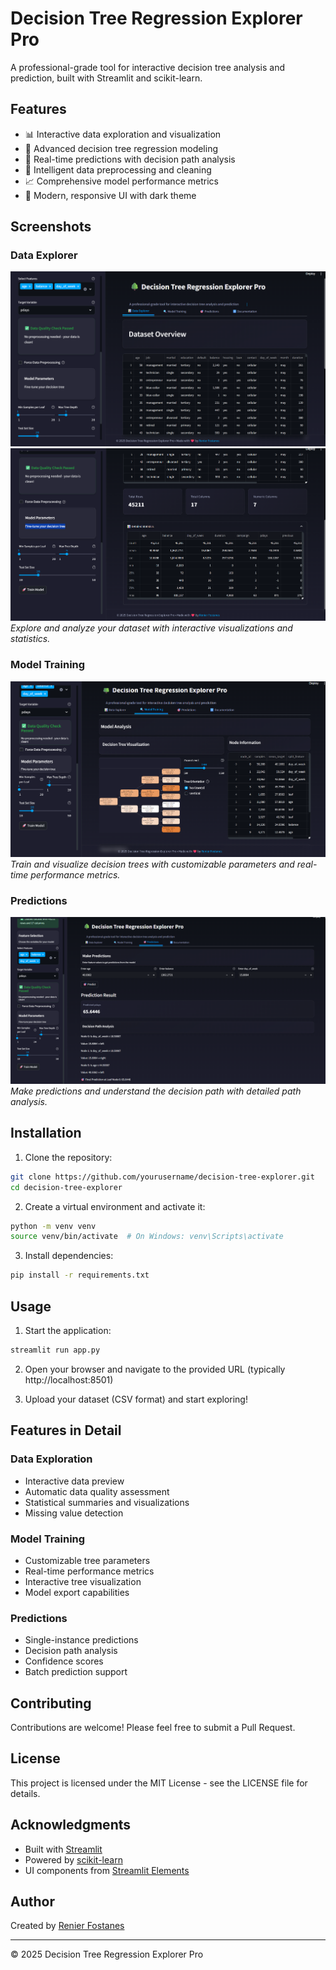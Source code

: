 # Decision Tree Regression Explorer Pro

A professional-grade tool for interactive decision tree analysis and prediction, built with Streamlit and scikit-learn.

## Features

- 📊 Interactive data exploration and visualization
- 🌳 Advanced decision tree regression modeling
- 🎯 Real-time predictions with decision path analysis
- 🧹 Intelligent data preprocessing and cleaning
- 📈 Comprehensive model performance metrics
- 🎨 Modern, responsive UI with dark theme

## Screenshots

### Data Explorer
![Data Explorer](screenshots/data_explorer.png)
![Data Explorer](screenshots/data_explorer2.png)
*Explore and analyze your dataset with interactive visualizations and statistics.*

### Model Training
![Model Training](screenshots/model_training.png)
*Train and visualize decision trees with customizable parameters and real-time performance metrics.*

### Predictions
![Predictions](screenshots/predictions.png)
*Make predictions and understand the decision path with detailed path analysis.*

## Installation

1. Clone the repository:
```bash
git clone https://github.com/yourusername/decision-tree-explorer.git
cd decision-tree-explorer
```

2. Create a virtual environment and activate it:
```bash
python -m venv venv
source venv/bin/activate  # On Windows: venv\Scripts\activate
```

3. Install dependencies:
```bash
pip install -r requirements.txt
```

## Usage

1. Start the application:
```bash
streamlit run app.py
```

2. Open your browser and navigate to the provided URL (typically http://localhost:8501)

3. Upload your dataset (CSV format) and start exploring!

## Features in Detail

### Data Exploration
- Interactive data preview
- Automatic data quality assessment
- Statistical summaries and visualizations
- Missing value detection

### Model Training
- Customizable tree parameters
- Real-time performance metrics
- Interactive tree visualization
- Model export capabilities

### Predictions
- Single-instance predictions
- Decision path analysis
- Confidence scores
- Batch prediction support

## Contributing

Contributions are welcome! Please feel free to submit a Pull Request.

## License

This project is licensed under the MIT License - see the LICENSE file for details.

## Acknowledgments

- Built with [Streamlit](https://streamlit.io/)
- Powered by [scikit-learn](https://scikit-learn.org/)
- UI components from [Streamlit Elements](https://github.com/okld/streamlit-elements)

## Author

Created by [Renier Fostanes](https://github.com/mrfost07)

---
© 2025 Decision Tree Regression Explorer Pro 